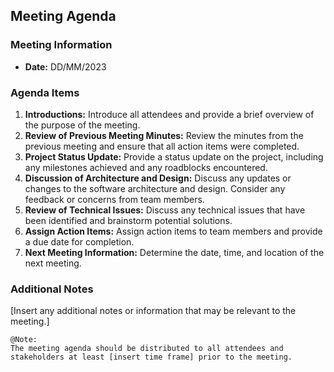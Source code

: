 ## Meeting Agenda
### Meeting Information
* **Date:** DD/MM/2023

### Agenda Items
1. **Introductions:** Introduce all attendees and provide a brief overview of the purpose of the meeting.
2. **Review of Previous Meeting Minutes:** Review the minutes from the previous meeting and ensure that all action items were completed.
3. **Project Status Update:** Provide a status update on the project, including any milestones achieved and any roadblocks encountered.
4. **Discussion of Architecture and Design:** Discuss any updates or changes to the software architecture and design.
Consider any feedback or concerns from team members.
5. **Review of Technical Issues:** Discuss any technical issues that have been identified and brainstorm potential solutions.
6. **Assign Action Items:** Assign action items to team members and provide a due date for completion.
7. **Next Meeting Information:** Determine the date, time, and location of the next meeting.

### Additional Notes
[Insert any additional notes or information that may be relevant to the meeting.]

```gherkin
@Note:
The meeting agenda should be distributed to all attendees and
stakeholders at least [insert time frame] prior to the meeting.
```
